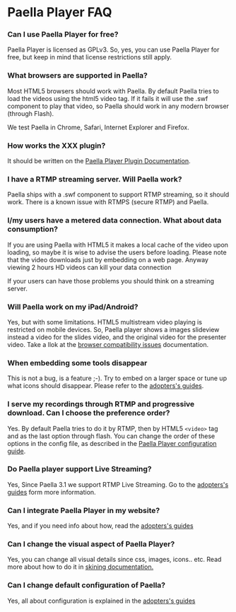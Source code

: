 # Paella Player FAQ

### Can I use Paella Player for free?

Paella Player is licensed as GPLv3. So, yes, you can use Paella Player for free, but keep in mind that license restrictions still apply.

### What browsers are supported in Paella?

Most HTML5 browsers should work with Paella. By default Paella tries to load the videos using the html5 video tag. If it fails it will use the .swf component to play that video, so Paella should work in any modern browser (through Flash).

We test Paella in Chrome, Safari, Internet Explorer and Firefox.

### How works the XXX plugin?

It should be written on the [Paella Player Plugin Documentation](adopter_doc/plugins.md).

### I have a RTMP streaming server. Will Paella work?

Paella ships with a .swf component to support RTMP streaming, so it should work. There is a known issue with RTMPS (secure RTMP) and Paella.

### I/my users have a metered data connection. What about data consumption?

If you are using Paella with HTML5 it makes a local cache of the video upon loading, so maybe it is wise to advise the users before loading. Please note that the video downloads just by embedding on a web page. Anyway viewing 2 hours HD videos can kill your data connection

If your users can have those problems you should think on a streaming server.

### Will Paella work on my iPad/Android?

Yes, but with some limitations. HTML5 multistream video playing is restricted on mobile devices. So, Paella player shows a images slideview instead a video for the slides video, and the original video for the presenter video. Take a llok at the [browser compatibility issues](adopter_doc/browser_compability.md) documentation.

### When embedding some tools disappear

This is not a bug, is a feature ;-). Try to embed on a larger space or tune up what icons should disappear. Please refer to the [adopters's guides](adopter_doc/README.md).

### I serve my recordings through RTMP and progressive download. Can I choose the preference order?

Yes. By default Paella tries to do it by RTMP, then by HTML5 `<video>` tag and as the last option through flash. You can change the order of these options in the config file, as described in the [Paella Player configuration guide](config.md).

### Do Paella player support Live Streaming?

Yes, Since Paella 3.1 we support RTMP Live Streaming. Go to the [adopters's guides](adopter_doc/README.md) form more information.

### Can I integrate Paella Player in my website?

Yes, and if you need info about how, read the [adopters's guides](adopter_doc/README.md)

### Can I change the visual aspect of Paella Player?

Yes, you can change all visual details since css, images, icons.. etc. 
Read more about how to do it in [skining documentation.](adopter_doc/skining.md)

### Can I change default configuration of Paella?

Yes, all about configuration is explained in the [adopters's guides](adopter_doc/README.md)

